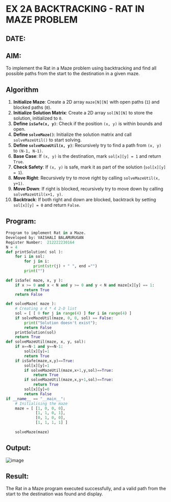 # EX 2A BACKTRACKING - RAT IN MAZE PROBLEM
## DATE:
## AIM:
To implement the Rat in a Maze problem using backtracking and find all possible paths from the start to the destination in a given maze.


## Algorithm
1. **Initialize Maze**: Create a 2D array `maze[N][N]` with open paths (`1`) and blocked paths (`0`).
2. **Initialize Solution Matrix**: Create a 2D array `sol[N][N]` to store the solution, initialized to `0`.
3. **Define `isSafe(x, y)`**: Check if the position `(x, y)` is within bounds and open.
4. **Define `solveMaze()`**: Initialize the solution matrix and call `solveMazeUtil()` to start solving.
5. **Define `solveMazeUtil(x, y)`**: Recursively try to find a path from `(x, y)` to `(N-1, N-1)`.
6. **Base Case**: If `(x, y)` is the destination, mark `sol[x][y] = 1` and return `True`.
7. **Check Safety**: If `(x, y)` is safe, mark it as part of the solution (`sol[x][y] = 1`).
8. **Move Right**: Recursively try to move right by calling `solveMazeUtil(x, y+1)`.
9. **Move Down**: If right is blocked, recursively try to move down by calling `solveMazeUtil(x+1, y)`.
10. **Backtrack**: If both right and down are blocked, backtrack by setting `sol[x][y] = 0` and return `False`.

 
## Program:
```python
Program to implement Rat in a Maze.
Developed by: VAISHALI BALAMURUGAN
Register Number:  212222230164
N = 4
def printSolution( sol ):
    for i in sol:
        for j in i:
            print(str(j) + " ", end ="")
        print("")
 
def isSafe( maze, x, y ):
    if x >= 0 and x < N and y >= 0 and y < N and maze[x][y] == 1:
        return True
    return False

def solveMaze( maze ):
    # Creating a 4 * 4 2-D list
    sol = [ [ 0 for j in range(4) ] for i in range(4) ]
    if solveMazeUtil(maze, 0, 0, sol) == False:
        print("Solution doesn't exist");
        return False
    printSolution(sol)
    return True
def solveMazeUtil(maze, x, y, sol):
    if x==N-1 and y==N-1:
        sol[x][y]=1
        return True
    if isSafe(maze,x,y)==True:
        sol[x][y]=1
        if solveMazeUtil(maze,x+1,y,sol)==True:
            return True
        if solveMazeUtil(maze,x,y+1,sol)==True:
            return True
        sol[x][y]=0
        return False
if __name__ == "__main__":
    # Initialising the maze
    maze = [ [1, 0, 0, 0],
             [1, 1, 0, 1],
             [0, 1, 0, 0],
             [1, 1, 1, 1] ]
              
    solveMaze(maze)
```

## Output:
![image](https://github.com/user-attachments/assets/a6ba080e-bcb7-490c-869e-eea3d547dacf)

## Result:
The Rat in a Maze program executed successfully, and a valid path from the start to the destination was found and display.
